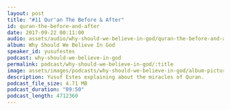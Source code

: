 ```yaml
---
layout: post
title: "#11 Qur'an The Before & After"
id: quran-the-before-and-after
date: 2017-09-22 00:11:00
audio: assets/audio/why-should-we-believe-in-god/quran-the-before-and-after.mp3
album: Why Should We Believe In God
speaker_id: yusufestes
podcast: why-should-we-believe-in-god
permalink: podcast/why-should-we-believe-in-god/:title
image: assets/images/podcasts/why-should-we-believe-in-god/album-picture-small.jpg
description: Yusuf Estes explaining about the miracles of Quran.
podcast_file_size: 4.71 MB
podcast_duration: "09:50"
podcast_length: 4712360
---
```

